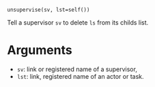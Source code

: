 ```
unsupervise(sv, lst=self())
```

Tell a supervisor `sv` to delete `ls` from its childs list. 

# Arguments

  * `sv`: link or registered name of a supervisor,
  * `lst`: link, registered name of an actor or task.
